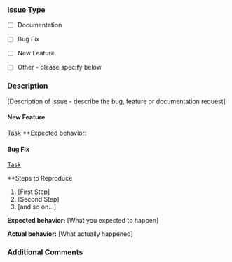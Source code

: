 ### Issue Type

* [ ] Documentation
* [ ] Bug Fix
* [ ] New Feature
* [ ] Other - please specify below


### Description

[Description of issue - describe the bug, feature or documentation request]

#### New Feature
[Task](http://asana.com/0/)
**Expected behavior:

#### Bug Fix
[Task](http://asana.com/0/)

**Steps to Reproduce
1. [First Step] 
2. [Second Step]
3. [and so on...]

**Expected behavior:** [What you expected to happen]

**Actual behavior:** [What actually happened]


### Additional Comments
